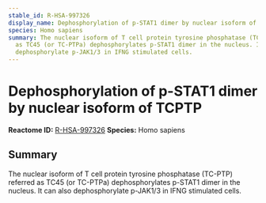 ```yaml
---
stable_id: R-HSA-997326
display_name: Dephosphorylation of p-STAT1 dimer by nuclear isoform of TCPTP
species: Homo sapiens
summary: The nuclear isoform of T cell protein tyrosine phosphatase (TC-PTP) referred
  as TC45 (or TC-PTPa) dephosphorylates p-STAT1 dimer in the nucleus. It can also
  dephosphorylate p-JAK1/3 in IFNG stimulated cells.
---
```


# Dephosphorylation of p-STAT1 dimer by nuclear isoform of TCPTP
**Reactome ID:** [R-HSA-997326](https://reactome.org/content/detail/R-HSA-997326)
**Species:** Homo sapiens

## Summary

The nuclear isoform of T cell protein tyrosine phosphatase (TC-PTP) referred as TC45 (or TC-PTPa) dephosphorylates p-STAT1 dimer in the nucleus. It can also dephosphorylate p-JAK1/3 in IFNG stimulated cells.
